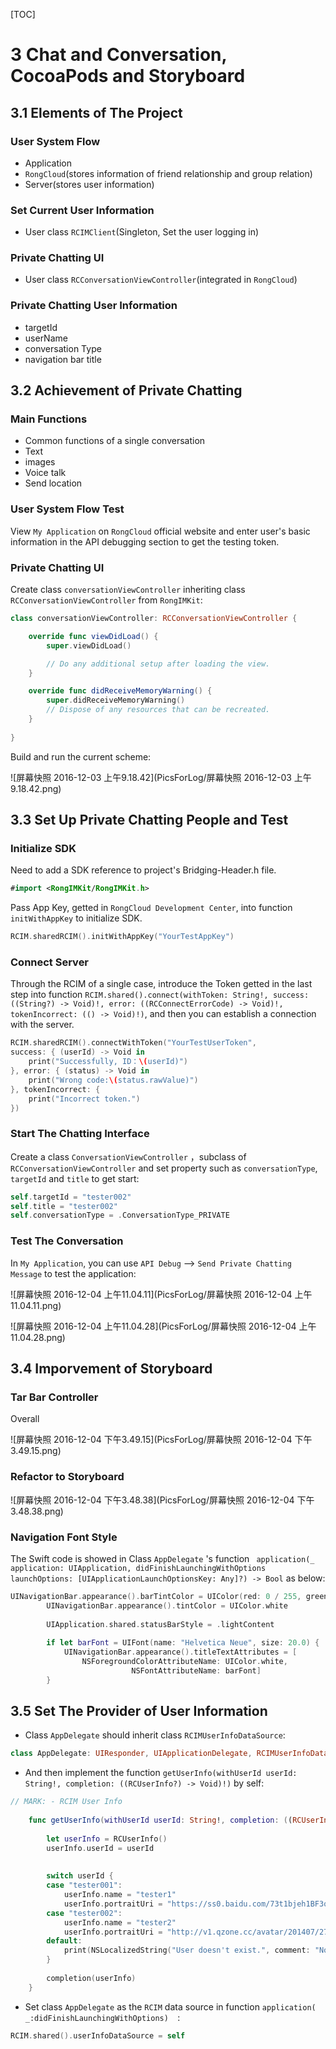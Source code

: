 

[TOC]

# 3 Chat and Conversation, CocoaPods and Storyboard

## 3.1 Elements of The Project

### User System Flow

* Application
* `RongCloud`(stores information of friend relationship and group relation)
* Server(stores user information)

### Set Current User Information

* User class `RCIMClient`(Singleton, Set the user logging in)

### Private Chatting UI

* User class `RCConversationViewController`(integrated in `RongCloud`)

### Private Chatting User Information

* targetId
* userName
* conversation Type
* navigation bar title

## 3.2 Achievement of Private Chatting

### Main Functions

- Common functions of a single conversation
- Text
- images
- Voice talk
- Send location

### User System Flow Test

View `My Application` on `RongCloud` official website and enter user's basic information in the API debugging section to get the testing token.

### Private Chatting UI

Create class `conversationViewController` inheriting class `RCConversationViewController` from `RongIMKit`:

```swift
class conversationViewController: RCConversationViewController {

    override func viewDidLoad() {
        super.viewDidLoad()

        // Do any additional setup after loading the view.
    }

    override func didReceiveMemoryWarning() {
        super.didReceiveMemoryWarning()
        // Dispose of any resources that can be recreated.
    }
    
}
```

Build and run the current scheme:

![屏幕快照 2016-12-03 上午9.18.42](PicsForLog/屏幕快照 2016-12-03 上午9.18.42.png)

## 3.3 Set Up Private Chatting People and Test

### Initialize SDK

Need to add a SDK reference to project's Bridging-Header.h file.

```swift
#import <RongIMKit/RongIMKit.h>
```

Pass App Key,  getted in `RongCloud Development Center`, into function `initWithAppKey` to initialize SDK.

```swift
RCIM.sharedRCIM().initWithAppKey("YourTestAppKey")
```

### Connect Server

Through the RCIM of a single case, introduce the Token getted in the last step into function `RCIM.shared().connect(withToken: String!, success: ((String?) -> Void)!, error: ((RCConnectErrorCode) -> Void)!, tokenIncorrect: (() -> Void)!)`,  and then you can establish a connection with the server.

```swift
RCIM.sharedRCIM().connectWithToken("YourTestUserToken",
success: { (userId) -> Void in
    print("Successfully, ID：\(userId)")
}, error: { (status) -> Void in
    print("Wrong code:\(status.rawValue)")
}, tokenIncorrect: {
    print("Incorrect token.")
})
```

### Start The Chatting Interface

Create a class `ConversationViewController` ，subclass of  `RCConversationViewController` and set property such as `conversationType`, `targetId` and `title` to get start:

```swift
self.targetId = "tester002"
self.title = "tester002"
self.conversationType = .ConversationType_PRIVATE
```

### Test The Conversation

In `My Application`, you can use `API Debug` —> `Send Private Chatting Message` to test the application:

![屏幕快照 2016-12-04 上午11.04.11](PicsForLog/屏幕快照 2016-12-04 上午11.04.11.png)

![屏幕快照 2016-12-04 上午11.04.28](PicsForLog/屏幕快照 2016-12-04 上午11.04.28.png)

## 3.4 Imporvement of Storyboard

### Tar Bar Controller

Overall

![屏幕快照 2016-12-04 下午3.49.15](PicsForLog/屏幕快照 2016-12-04 下午3.49.15.png)

### Refactor to Storyboard

![屏幕快照 2016-12-04 下午3.48.38](PicsForLog/屏幕快照 2016-12-04 下午3.48.38.png)

### Navigation Font Style

The Swift code is showed in Class `AppDelegate` 's function ` application(_ application: UIApplication, didFinishLaunchingWithOptions launchOptions: [UIApplicationLaunchOptionsKey: Any]?) -> Bool` as below:

```swift
UINavigationBar.appearance().barTintColor = UIColor(red: 0 / 255, green: 0 / 255, blue: 0 / 255, alpha: 1)
        UINavigationBar.appearance().tintColor = UIColor.white
        
        UIApplication.shared.statusBarStyle = .lightContent
        
        if let barFont = UIFont(name: "Helvetica Neue", size: 20.0) {
            UINavigationBar.appearance().titleTextAttributes = [
                NSForegroundColorAttributeName: UIColor.white,
                           NSFontAttributeName: barFont]
        }
```

## 3.5 Set The Provider of User Information

* Class `AppDelegate` should inherit class `RCIMUserInfoDataSource`:

```swift
class AppDelegate: UIResponder, UIApplicationDelegate, RCIMUserInfoDataSource
```

* And then implement the function `getUserInfo(withUserId userId: String!, completion: ((RCUserInfo?) -> Void)!)` by self:

```swift
// MARK: - RCIM User Info
    
    func getUserInfo(withUserId userId: String!, completion: ((RCUserInfo?) -> Void)!) {
        
        let userInfo = RCUserInfo()
        userInfo.userId = userId
        
        
        switch userId {
        case "tester001":
            userInfo.name = "tester1"
            userInfo.portraitUri = "https://ss0.baidu.com/73t1bjeh1BF3odCf/it/u=1756054607,4047938258&fm=96&s=94D712D20AA1875519EB37BE0300C008"
        case "tester002":
            userInfo.name = "tester2"
            userInfo.portraitUri = "http://v1.qzone.cc/avatar/201407/27/09/23/53d45474e1312012.jpg!200x200.jpg"
        default:
            print(NSLocalizedString("User doesn't exist.", comment: "No user"))
        }
        
        completion(userInfo)
    }
```

* Set class `AppDelegate` as the `RCIM` data source in function `application( _:didFinishLaunchingWithOptions)  `:

```swift
RCIM.shared().userInfoDataSource = self
```

